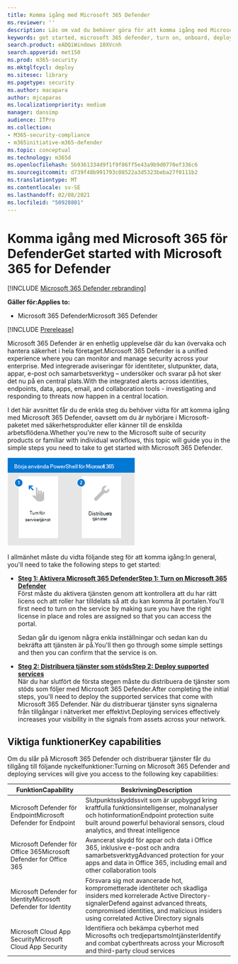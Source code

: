 ```yaml
---
title: Komma igång med Microsoft 365 Defender
ms.reviewer: ''
description: Läs om vad du behöver göra för att komma igång med Microsoft 365 Defender
keywords: get started, microsoft 365 defender, turn on, onboard, deploy
search.product: eADQiWindows 10XVcnh
search.appverid: met150
ms.prod: m365-security
ms.mktglfcycl: deploy
ms.sitesec: library
ms.pagetype: security
ms.author: macapara
author: mjcaparas
ms.localizationpriority: medium
manager: dansimp
audience: ITPro
ms.collection:
- M365-security-compliance
- m365initiative-m365-defender
ms.topic: conceptual
ms.technology: m365d
ms.openlocfilehash: 5b9361334d9f1f9f86ff5e43a9b9d0770ef336c6
ms.sourcegitcommit: d739f48b991793c08522a3d5323beba27f0111b2
ms.translationtype: MT
ms.contentlocale: sv-SE
ms.lasthandoff: 02/08/2021
ms.locfileid: "50928801"
---
```

# <a name="get-started-with-microsoft-365-for-defender"></a><span data-ttu-id="bae82-104">Komma igång med Microsoft 365 för Defender</span><span class="sxs-lookup"><span data-stu-id="bae82-104">Get started with Microsoft 365 for Defender</span></span>

[!INCLUDE [Microsoft 365 Defender rebranding](../includes/microsoft-defender.md)]

<span data-ttu-id="bae82-105">**Gäller för:**</span><span class="sxs-lookup"><span data-stu-id="bae82-105">**Applies to:**</span></span>
- <span data-ttu-id="bae82-106">Microsoft 365 Defender</span><span class="sxs-lookup"><span data-stu-id="bae82-106">Microsoft 365 Defender</span></span>

[!INCLUDE [Prerelease](../includes/prerelease.md)]

<span data-ttu-id="bae82-107">Microsoft 365 Defender är en enhetlig upplevelse där du kan övervaka och hantera säkerhet i hela företaget.</span><span class="sxs-lookup"><span data-stu-id="bae82-107">Microsoft 365 Defender is a unified experience where you can monitor and manage security across your enterprise.</span></span> <span data-ttu-id="bae82-108">Med integrerade aviseringar för identiteter, slutpunkter, data, appar, e-post och samarbetsverktyg – undersöker och svarar på hot sker det nu på en central plats.</span><span class="sxs-lookup"><span data-stu-id="bae82-108">With the integrated alerts across identities, endpoints, data, apps, email, and collaboration tools - investigating and responding to threats now happen in a central location.</span></span> 

<span data-ttu-id="bae82-109">I det här avsnittet får du de enkla steg du behöver vidta för att komma igång med Microsoft 365 Defender, oavsett om du är nybörjare i Microsoft-paketet med säkerhetsprodukter eller känner till de enskilda arbetsflödena.</span><span class="sxs-lookup"><span data-stu-id="bae82-109">Whether you're new to the Microsoft suite of security products or familiar with individual workflows, this topic will guide you in the simple steps you need to take to get started with Microsoft 365 Defender.</span></span>

![Bild på hur du kommer igång med stegen i Microsoft 365 Defender](../../media/mtp/get-started-m365d.png)

<span data-ttu-id="bae82-111">I allmänhet måste du vidta följande steg för att komma igång:</span><span class="sxs-lookup"><span data-stu-id="bae82-111">In general, you'll need to take the following steps to get started:</span></span>

- <span data-ttu-id="bae82-112">**[Steg 1: Aktivera Microsoft 365 Defender](mtp-enable.md)**</span><span class="sxs-lookup"><span data-stu-id="bae82-112">**[Step 1: Turn on Microsoft 365 Defender](mtp-enable.md)**</span></span> <br>
    <span data-ttu-id="bae82-113">Först måste du aktivera tjänsten genom att kontrollera att du har rätt licens och att roller har tilldelats så att du kan komma åt portalen.</span><span class="sxs-lookup"><span data-stu-id="bae82-113">You'll first need to turn on the service by making sure you have the right license in place and roles are assigned so that you can access the portal.</span></span> 

    <span data-ttu-id="bae82-114">Sedan går du igenom några enkla inställningar och sedan kan du bekräfta att tjänsten är på.</span><span class="sxs-lookup"><span data-stu-id="bae82-114">You'll then go through some simple settings and then you can confirm that the service is on.</span></span>

- <span data-ttu-id="bae82-115">**[Steg 2: Distribuera tjänster som stöds](deploy-supported-services.md)**</span><span class="sxs-lookup"><span data-stu-id="bae82-115">**[Step 2: Deploy supported services](deploy-supported-services.md)**</span></span> <br>
    <span data-ttu-id="bae82-116">När du har slutfört de första stegen måste du distribuera de tjänster som stöds som följer med Microsoft 365 Defender.</span><span class="sxs-lookup"><span data-stu-id="bae82-116">After completing the initial steps, you'll need to deploy the supported services that come with Microsoft 365 Defender.</span></span> <span data-ttu-id="bae82-117">När du distribuerar tjänster syns signalerna från tillgångar i nätverket mer effektivt.</span><span class="sxs-lookup"><span data-stu-id="bae82-117">Deploying services effectively increases your visibility in the signals from assets across your network.</span></span>


## <a name="key-capabilities"></a><span data-ttu-id="bae82-118">Viktiga funktioner</span><span class="sxs-lookup"><span data-stu-id="bae82-118">Key capabilities</span></span>
<span data-ttu-id="bae82-119">Om du slår på Microsoft 365 Defender och distribuerar tjänster får du tillgång till följande nyckelfunktioner:</span><span class="sxs-lookup"><span data-stu-id="bae82-119">Turning on Microsoft 365 Defender and deploying services will give you access to the following key capabilities:</span></span>


| <span data-ttu-id="bae82-120">Funktion</span><span class="sxs-lookup"><span data-stu-id="bae82-120">Capability</span></span> | <span data-ttu-id="bae82-121">Beskrivning</span><span class="sxs-lookup"><span data-stu-id="bae82-121">Description</span></span> |
| ------ | ------ |
| <span data-ttu-id="bae82-122">Microsoft Defender för Endpoint</span><span class="sxs-lookup"><span data-stu-id="bae82-122">Microsoft Defender for Endpoint</span></span> | <span data-ttu-id="bae82-123">Slutpunktsskyddssvit som är uppbyggd kring kraftfulla funktionsintelligenser, molnanalyser och hotinformation</span><span class="sxs-lookup"><span data-stu-id="bae82-123">Endpoint protection suite built around powerful behavioral sensors, cloud analytics, and threat intelligence</span></span> |
|<span data-ttu-id="bae82-124">Microsoft Defender för Office 365</span><span class="sxs-lookup"><span data-stu-id="bae82-124">Microsoft Defender for Office 365</span></span> | <span data-ttu-id="bae82-125">Avancerat skydd för appar och data i Office 365, inklusive e-post och andra samarbetsverktyg</span><span class="sxs-lookup"><span data-stu-id="bae82-125">Advanced protection for your apps and data in Office 365, including email and other collaboration tools</span></span> |
| <span data-ttu-id="bae82-126">Microsoft Defender for Identity</span><span class="sxs-lookup"><span data-stu-id="bae82-126">Microsoft Defender for Identity</span></span> | <span data-ttu-id="bae82-127">Försvara sig mot avancerade hot, komprometterade identiteter och skadliga insiders med korrelerade Active Directory-signaler</span><span class="sxs-lookup"><span data-stu-id="bae82-127">Defend against advanced threats, compromised identities, and malicious insiders using correlated Active Directory signals</span></span> |
| <span data-ttu-id="bae82-128">Microsoft Cloud App Security</span><span class="sxs-lookup"><span data-stu-id="bae82-128">Microsoft Cloud App Security</span></span> | <span data-ttu-id="bae82-129">Identifiera och bekämpa cyberhot med Microsofts och tredjepartsmolntjänster</span><span class="sxs-lookup"><span data-stu-id="bae82-129">Identify and combat cyberthreats across your Microsoft and third-party cloud services</span></span> |





